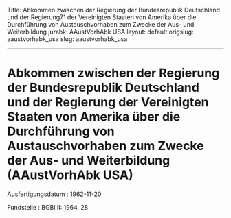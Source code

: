 Title: Abkommen zwischen der Regierung der Bundesrepublik Deutschland und der Regierung71
  der Vereinigten Staaten von Amerika über die Durchführung von Austauschvorhaben
  zum Zwecke der Aus- und Weiterbildung
jurabk: AAustVorhAbk USA
layout: default
origslug: aaustvorhabk_usa
slug: aaustvorhabk_usa

---

# Abkommen zwischen der Regierung der Bundesrepublik Deutschland und der Regierung der Vereinigten Staaten von Amerika über die Durchführung von Austauschvorhaben zum Zwecke der Aus- und Weiterbildung (AAustVorhAbk USA)

Ausfertigungsdatum
:   1962-11-20

Fundstelle
:   BGBl II: 1964, 28

